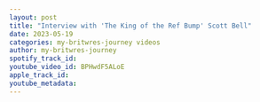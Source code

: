 ```yaml
---
layout: post
title: "Interview with 'The King of the Ref Bump' Scott Bell"
date: 2023-05-19
categories: my-britwres-journey videos
author: my-britwres-journey
spotify_track_id: 
youtube_video_id: BPHwdF5ALoE
apple_track_id: 
youtube_metadata: 
---
```

